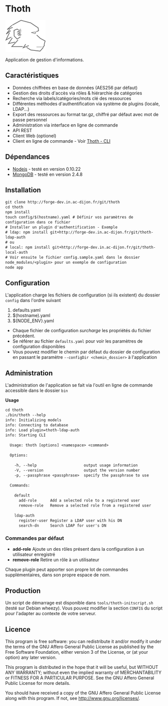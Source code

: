Thoth
=====

![Thoth](./client/img/logo.svg)

Application de gestion d'informations.

Caractéristiques
----------------

- Données chiffrées en base de données (AES256 par défaut)
- Gestion des droits d'accès via rôles & hiérarchie de catégories
- Recherche via labels/catégories/mots clé des ressources
- Différentes méthodes d'authentification via système de plugins (locale, LDAP...)
- Export des ressources au format tar.gz, chiffré par défaut avec mot de passe personnel
- Administration via interface en ligne de commande
- API REST
- Client Web (optionel)
- Client en ligne de commande - Voir [Thoth - CLI](http://forge-dev.in.ac-dijon.fr/projects/thoth-cli-client)

Dépendances
-----------

- [Nodejs](http://nodejs.org/) - testé en version 0.10.22
- [MongoDB](http://www.mongodb.org/) - testé en version 2.4.8

Installation
------------

```
git clone http://forge-dev.in.ac-dijon.fr/git/thoth
cd thoth
npm install
touch config/$(hostname).yaml # Définir vos paramètres de configuration dans ce fichier
# Installer un plugin d'authentification - Exemple
# ldap: npm install git+http://forge-dev.in.ac-dijon.fr/git/thoth-ldap-auth
# ou
# local: npm install git+http://forge-dev.in.ac-dijon.fr/git/thoth-local-auth
# Voir ensuite le fichier config.sample.yaml dans le dossier node_modules/<plugin> pour un exemple de configuration
node app
```

Configuration
-------------

L'application charge les fichiers de configuration (si ils existent) du dossier `config` dans l'ordre suivant

1. defaults.yaml
2. $(hostname).yaml
3. ${NODE_ENV}.yaml

- Chaque fichier de configuration *surcharge* les propriétés du fichier précédent.
- Se référer au fichier `defaults.yaml` pour voir les paramètres de configuration disponibles
- Vous pouvez modifier le chemin par défaut du dossier de configuration en passant le paramètre `--configDir <chemin_dossier>` à l'application

Administration
--------------

L'administration de l'application se fait via l'outil en ligne de commande accessible dans le dossier `bin`

**Usage**
```
cd thoth
./bin/thoth --help
info: Initializing models
info: Connecting to database
info: Load plugin=thoth-ldap-auth
info: Starting CLI

  Usage: thoth [options] <namespace> <command>

  Options:

    -h, --help                     output usage information
    -V, --version                  output the version number
    -p, --passphrase <passphrase>  specify the passphrase to use

  Commands:

    default
      add-role      Add a selected role to a registered user
      remove-role   Remove a selected role from a registered user

    ldap-auth
      register-user Register a LDAP user with his DN
      search-dn     Search LDAP for user's DN
```

### Commandes par défaut

- **add-role** Ajoute un des rôles présent dans la configuration à un utilisateur enregistré
- **remove-role** Retire un rôle à un utilisateur

Chaque plugin peut apporter son propre lot de commandes supplémentaires, dans son propre espace de nom.

Production
----------

Un script de démarrage est disponible dans `tools/thoth-initscript.sh` (testé sur Debian wheezy).
Vous pouvez modifier la section `CONFIG` du script pour l'adapter au contexte de votre serveur.

Licence
-------

This program is free software: you can redistribute it and/or modify
it under the terms of the GNU Affero General Public License as published by
the Free Software Foundation, either version 3 of the License, or
(at your option) any later version.

This program is distributed in the hope that it will be useful,
but WITHOUT ANY WARRANTY; without even the implied warranty of
MERCHANTABILITY or FITNESS FOR A PARTICULAR PURPOSE.  See the
GNU Affero General Public License for more details.

You should have received a copy of the GNU Affero General Public License
along with this program.  If not, see <http://www.gnu.org/licenses/>.